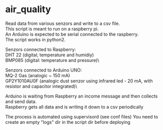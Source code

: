 # air_quality
Read data from various senzors and write to a csv file.\
This script is meant to run on a raspberry pi.\
An Arduino is expected to be serial connected to the raspberry.\
The script works in python2.

Senzors connected to Raspberry:\
DHT 22 (digital; temperature and humidiy)\
BMP085 (digital: temperature and pressure)\

Senzors connected to Arduino UNO:\
MQ-2 Gas (analogic ~ 150 mA)\
GP2Y1010AU0F (analogic dust senzor using infrared led - 20 mA, with resistor and capacitor integrated)\

Arduino is waiting from Raspberry an income message and then collects and send data.\
Raspberry gets all data and is writing it down to a csv periodically

The process is automated using supervisord (see conf files)
You need to create an empty "logs" dir in the script dir before deploying
